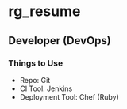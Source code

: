 # rg_resume
## Developer (DevOps)
### Things to Use
- Repo: Git
- CI Tool: Jenkins
- Deployment Tool: Chef (Ruby)
